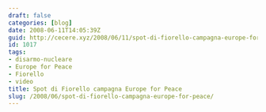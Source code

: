 ```yaml
---
draft: false
categories: [blog]
date: 2008-06-11T14:05:39Z
guid: http://cecere.xyz/2008/06/11/spot-di-fiorello-campagna-europe-for-peace/
id: 1017
tags:
- disarmo-nucleare
- Europe for Peace
- Fiorello
- video
title: Spot di Fiorello campagna Europe for Peace
slug: /2008/06/spot-di-fiorello-campagna-europe-for-peace/
---
```


